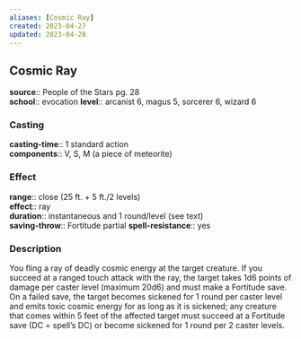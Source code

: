 ```yaml
---
aliases: [Cosmic Ray]
created: 2023-04-27
updated: 2023-04-28
---
```


## Cosmic Ray

**source**:: People of the Stars pg. 28  
**school**:: evocation
**level**:: arcanist 6, magus 5, sorcerer 6, wizard 6

### Casting

**casting-time**:: 1 standard action  
**components**:: V, S, M (a piece of meteorite)

### Effect

**range**:: close (25 ft. + 5 ft./2 levels)  
**effect**:: ray  
**duration**:: instantaneous and 1 round/level (see text)  
**saving-throw**:: Fortitude partial
**spell-resistance**:: yes

### Description

You fling a ray of deadly cosmic energy at the target creature. If you succeed at a ranged touch attack with the ray, the target takes 1d6 points of damage per caster level (maximum 20d6) and must make a Fortitude save. On a failed save, the target becomes sickened for 1 round per caster level and emits toxic cosmic energy for as long as it is sickened; any creature that comes within 5 feet of the affected target must succeed at a Fortitude save (DC = spell’s DC) or become sickened for 1 round per 2 caster levels.

